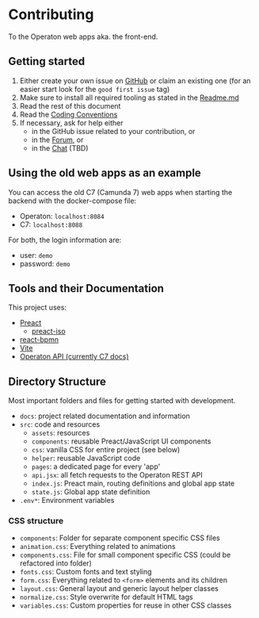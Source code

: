 # Contributing

To the Operaton web apps aka. the front-end.

## Getting started

1. Either create your own issue on [GitHub](https://github.com/operaton) or claim an existing one (for an
   easier start look for the `good first issue` tag)
2. Make sure to install all required tooling as stated in
   the [Readme.md](/README.md)
3. Read the rest of this document
4. Read the [Coding Conventions](Coding%20Conventions.md)
5. If necessary, ask for help either
   - in the GitHub issue related to your contribution, or
   - in the [Forum](https://forum.operaton.org), or
   - in the [Chat](https://chat.operaton.org) (TBD)

## Using the old web apps as an example

You can access the old C7 (Camunda 7) web apps when starting the backend with the 
docker-compose file:

- Operaton: `localhost:8084`
- C7: `localhost:8088`

For both, the login information are:

- user: `demo`
- password: `demo`

## Tools and their Documentation

This project uses:

- [Preact](https://preactjs.com/guide/v10/getting-started)
    - [preact-iso](https://github.com/preactjs/preact-iso)
- [react-bpmn](https://github.com/bpmn-io/react-bpmn)
- [Vite](https://vite.dev/guide/)
- [Operaton API (currently C7 docs)](https://docs.camunda.org/rest/camunda-bpm-platform/7.22/#)

## Directory Structure

Most important folders and files for getting started with development.

- `docs`: project related documentation and information
- `src`: code and resources
    - `assets`: resources
    - `components`: reusable Preact/JavaScript UI components
    - `css`: vanilla CSS for entire project (see below)
    - `helper`: reusable JavaScript code
    - `pages`: a dedicated page for every 'app'
    - `api.jsx`: all fetch requests to the Operaton REST API
    - `index.js`: Preact main, routing definitions and global app state
    - `state.js`: Global app state definition
- `.env*`: Environment variables

### CSS structure

- `components`: Folder for separate component specific CSS files
- `animation.css`: Everything related to animations
- `components.css`: File for small component specific CSS (could be refactored
  into folder)
- `fonts.css`: Custom fonts and text styling
- `form.css`: Everything related to `<form>` elements and its children
- `layout.css`: General layout and generic layout helper classes
- `normalize.css`: Style overwrite for default HTML tags
- `variables.css`: Custom properties for reuse in other CSS classes 